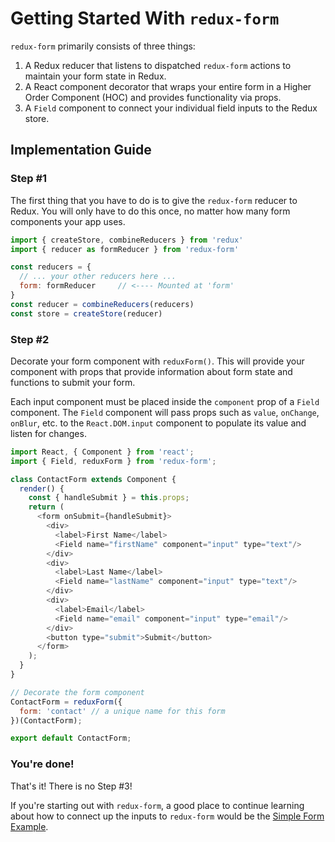 # Getting Started With `redux-form`

`redux-form` primarily consists of three things: 

1. A Redux reducer that listens to dispatched `redux-form` actions to maintain your form state in
Redux.
2. A React component decorator that wraps your entire form in a Higher Order Component (HOC) and 
provides functionality via props.
3. A `Field` component to connect your individual field inputs to the Redux store.

## Implementation Guide

### Step #1

The first thing that you have to do is to give the `redux-form` reducer to Redux. You will only
have to do this once, no matter how many form components your app uses.

```js
import { createStore, combineReducers } from 'redux'
import { reducer as formReducer } from 'redux-form'

const reducers = {
  // ... your other reducers here ...
  form: formReducer     // <---- Mounted at 'form'
}
const reducer = combineReducers(reducers)
const store = createStore(reducer)
```

### Step #2

Decorate your form component with `reduxForm()`. This will provide your component with props that
provide information about form state and functions to submit your form.

Each input component must be placed inside the `component` prop of a `Field` component. The `Field`
component will pass props such as `value`, `onChange`, `onBlur`, etc. to the `React.DOM.input` 
component to populate its value and listen for changes.
  
```js
import React, { Component } from 'react';
import { Field, reduxForm } from 'redux-form';

class ContactForm extends Component {
  render() {
    const { handleSubmit } = this.props;
    return (
      <form onSubmit={handleSubmit}>
        <div>
          <label>First Name</label>
          <Field name="firstName" component="input" type="text"/>
        </div>
        <div>
          <label>Last Name</label>
          <Field name="lastName" component="input" type="text"/>
        </div>
        <div>
          <label>Email</label>
          <Field name="email" component="input" type="email"/>
        </div>
        <button type="submit">Submit</button>
      </form>
    );
  }
}

// Decorate the form component
ContactForm = reduxForm({
  form: 'contact' // a unique name for this form
})(ContactForm);

export default ContactForm;
```

### You're done!

That's it! There is no Step #3!

If you're starting out with `redux-form`, a good place to continue learning about how to connect
up the inputs to `redux-form` would be the
[Simple Form Example](http://redux-form.com/6.0.0-alpha.15/examples/simple).
